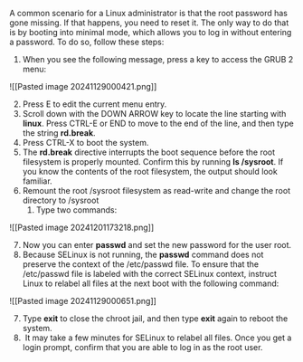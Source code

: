 A common scenario for a Linux administrator is that the root password has gone missing. If that happens, you need to reset it. The only way to do that is by booting into minimal mode, which allows you to log in without entering a password. To do so, follow these steps:

1. When you see the following message, press a key to access the GRUB 2 menu:

![[Pasted image 20241129000421.png]]

2. Press E to edit the current menu entry.
3. Scroll down with the DOWN ARROW key to locate the line starting with **linux**. Press CTRL-E or END to move to the end of the line, and then type the string **rd.break**.
4. Press CTRL-X to boot the system.
5. The **rd.break** directive interrupts the boot sequence before the root filesystem is properly mounted. Confirm this by running **ls /sysroot**. If you know the contents of the root filesystem, the output should look familiar.
6. Remount the root /sysroot filesystem as read-write and change the root directory to /sysroot
	1. Type two commands:

![[Pasted image 20241201173218.png]]

7. Now you can enter **passwd** and set the new password for the user root.
8. Because SELinux is not running, the **passwd** command does not preserve the context of the /etc/passwd file. To ensure that the /etc/passwd file is labeled with the correct SELinux context, instruct Linux to relabel all files at the next boot with the following command:

![[Pasted image 20241129000651.png]]

7. Type **exit** to close the chroot jail, and then type **exit** again to reboot the system.
8.  It may take a few minutes for SELinux to relabel all files. Once you get a login prompt, confirm that you are able to log in as the root user.

